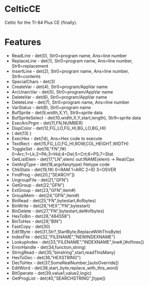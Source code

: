# CelticCE
Celtic for the TI-84 Plus CE (finally).

# Features
- ReadLine - det(0), Str0=program name, Ans=line number
- ReplaceLine - det(1), Str0=program name, Ans=line number, Str9=replacement
- InsertLine - det(2), Str0=program name, Ans=line number, Str9=contents
- SpecialChars - det(3)
- CreateVar - det(4), Str0=program/AppVar name
- ArcUnarcVar - det(5), Str0=program/AppVar name
- DeleteVar - det(6), Str0=program/AppVar name
- DeleteLine - det(7), Str0=program name, Ans=line number
- VarStatus - det(8), Str0=program name
- BufSprite - det(9,width,X,Y), Str9=sprite data
- BufSpriteSelect - det(10,width,X,Y,start,length), Str9=sprite data
- ExecArcPrgm - det(11,FN,NUMBER)
- DispColor - det(12,FG_LO,FG_HI,BG_LO,BG_HI)
- ( det(13) )
- ExecHex - det(14), Ans=Hex code to execute
- TextRect - det(15,FG_LO,FG_HI,ROW,COL,HEIGHT,WIDTH)
- ToggleSet - det(16,"FN",f#) 0=Arc;1=Lk;2=PA;3=Hid;4=Del;5=Crt;6=PS;7=Stat
- GetListElem - det(17,"LN",elem) out:lNAME(elem) -> Real/Cpx
- GetArgType - det(18,argofanytype) filetype code
- ChkStats - det(19,f#) 0=RAM 1=ARC 2=ID 3=OSVER
- FindProg - det(20,["SEARCH"])
- UngroupFile - det(21,"GFN")
- GetGroup - det(22,"GFN")
- ExtGroup - det(23,"GFN",item#)
- GroupMem - det(24,"GFN",item#)
- BinRead - det(25,"FN",bytestart,#ofbytes)
- BinWrite - det(26,"HEX","FN",bytestart)
- BinDelete - det(27,"FN",bytestart,del#ofbytes)
- HexToBin - det(28,"484558")
- BinToHex - det(29,"BIN")
- FastCopy - det(30)
- Edit1Byte - det(31,Str?,StartByte,ReplaceWithThisByte)
- IndexFile - det(32,"FILENAME","NEWINDEXNAME")
- LookupIndex - det(33,"FILENAME","INDEXNAME",line#,[#oflines])
- ErrorHandle - det(34,function,string)
- StringRead - det(35,"binstring",start,readThisMany)
- HexToDec - det(36,"HEXSTRING")
- DecToHex - det(37,SomeRealNumber,[autoOverride])
- EditWord - det(38,start_byte,replace_with_this_word)
- BitOperate - det(39,value1,value2,logic)
- GetProgList - det(40,"SEARCHSTRING",[type])
